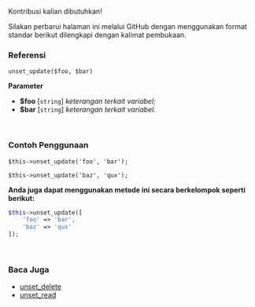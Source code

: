 Kontribusi kalian dibutuhkan!

Silakan perbarui halaman ini melalui GitHub dengan menggunakan format standar berikut dilengkapi dengan kalimat pembukaan.

### Referensi
`unset_update($foo, $bar)`

**Parameter**
* **$foo** [`string`] *keterangan terkait variabel;*
* **$bar** [`string`] *keterangan terkait variabel.*

&nbsp;

### Contoh Penggunaan
`$this->unset_update('foo', 'bar');`

`$this->unset_update('baz', 'qux');`

**Anda juga dapat menggunakan metode ini secara berkelompok seperti berikut:**
```php
$this->unset_update([
    'foo' => 'bar',
    'baz' => 'qux'
]);
```

&nbsp;

### Baca Juga
* [unset_delete](./unset_delete)
* [unset_read](./unset_read)
